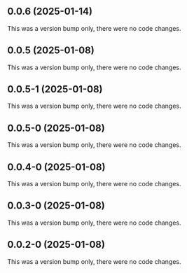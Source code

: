 ## 0.0.6 (2025-01-14)

This was a version bump only, there were no code changes.

## 0.0.5 (2025-01-08)

This was a version bump only, there were no code changes.

## 0.0.5-1 (2025-01-08)

This was a version bump only, there were no code changes.

## 0.0.5-0 (2025-01-08)

This was a version bump only, there were no code changes.

## 0.0.4-0 (2025-01-08)

This was a version bump only, there were no code changes.

## 0.0.3-0 (2025-01-08)

This was a version bump only, there were no code changes.

## 0.0.2-0 (2025-01-08)

This was a version bump only, there were no code changes.
